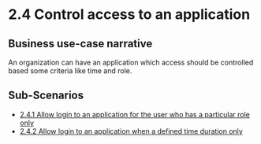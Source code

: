 # 2.4 Control access to an application

## Business use-case narrative
An organization can have an application which access should be controlled based some criteria like time and role. 

## Sub-Scenarios
- [2.4.1 Allow login to an application for the user who has a particular role only]()
- [2.4.2 Allow login to an application when a defined time duration only]()
